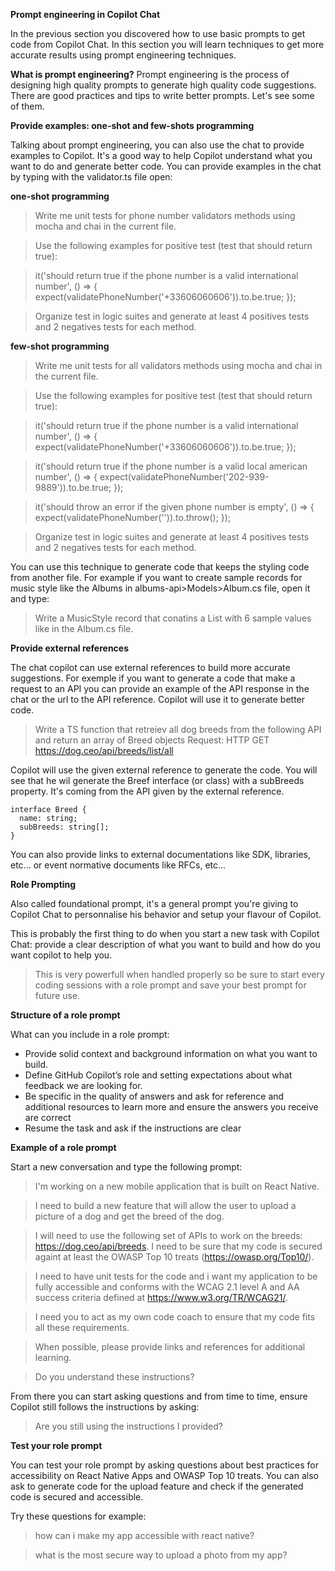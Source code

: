 **Prompt engineering in Copilot Chat**

In the previous section you discovered how to use basic prompts to get code from Copilot Chat. In this section you will learn techniques to get more accurate results using prompt engineering techniques.

**What is prompt engineering?** Prompt engineering is the process of designing high quality prompts to generate high quality code suggestions. There are good practices and tips to write better prompts. Let's see some of them.

**Provide examples: one-shot and few-shots programming**

Talking about prompt engineering, you can also use the chat to provide examples to Copilot. It's a good way to help Copilot understand what you want to do and generate better code. You can provide examples in the chat by typing with the validator.ts file open:

**one-shot programming**

> Write me unit tests for phone number validators methods using mocha and chai in the current file.

> Use the following examples for positive test (test that should return true):

> it('should return true if the phone number is a valid international number', () => { expect(validatePhoneNumber('+33606060606')).to.be.true; });

> Organize test in logic suites and generate at least 4 positives tests and 2 negatives tests for each method.

**few-shot programming**

> Write me unit tests for all validators methods using mocha and chai in the current file.

> Use the following examples for positive test (test that should return true): 

> it('should return true if the phone number is a valid international number', () => { expect(validatePhoneNumber('+33606060606')).to.be.true; });

> it('should return true if the phone number is a valid local american number', () => { expect(validatePhoneNumber('202-939-9889')).to.be.true; });

> it('should throw an error if the given phone number is empty', () => { expect(validatePhoneNumber('')).to.throw(); });

> Organize test in logic suites and generate at least 4 positives tests and 2 negatives tests for each method.

You can use this technique to generate code that keeps the styling code from another file. For example if you want to create sample records for music style like the Albums in albums-api>Models>Album.cs file, open it and type:

> Write a MusicStyle record that conatins a List<MusicStyle> with 6 sample values like in the Album.cs file.

**Provide external references**

The chat copilot can use external references to build more accurate suggestions. For exemple if you want to generate a code that make a request to an API you can provide an example of the API response in the chat or the url to the API reference. Copilot will use it to generate better code.

> Write a TS function that retreiev all dog breeds from the following API and return an array of Breed objects Request: HTTP GET https://dog.ceo/api/breeds/list/all

Copilot will use the given external reference to generate the code. You will see that he wil generate the Breef interface (or class) with a subBreeds property. It's coming from the API given by the external reference.
```
interface Breed {
  name: string;
  subBreeds: string[];
}
```
You can also provide links to external documentations like SDK, libraries, etc... or event normative documents like RFCs, etc...

**Role Prompting**

Also called foundational prompt, it's a general prompt you're giving to Copilot Chat to personnalise his behavior and setup your flavour of Copilot.

This is probably the first thing to do when you start a new task with Copilot Chat: provide a clear description of what you want to build and how do you want copilot to help you.

> This is very powerfull when handled properly so be sure to start every coding sessions with a role prompt and save your best prompt for future use.

**Structure of a role prompt**

What can you include in a role prompt:

- Provide solid context and background information on what you want to build.
- Define GitHub Copilot’s role and setting expectations about what feedback we are looking for.
- Be specific in the quality of answers and ask for reference and additional resources to learn more and ensure the answers you receive are correct
- Resume the task and ask if the instructions are clear
  
**Example of a role prompt**

Start a new conversation and type the following prompt:

> I'm working on a new mobile application that is built on React Native.

> I need to build a new feature that will allow the user to upload a picture of a dog and get the breed of the dog.

> I will need to use the following set of APIs to work on the breeds: https://dog.ceo/api/breeds. I need to be sure that my code is secured againt at least the OWASP Top 10 treats (https://owasp.org/Top10/).

> I need to have unit tests for the code and i want my application to be fully accessible and conforms with the WCAG 2.1 level A and AA success criteria defined at https://www.w3.org/TR/WCAG21/.

> I need you to act as my own code coach to ensure that my code fits all these requirements.

> When possible, please provide links and references for additional learning.

> Do you understand these instructions? 

From there you can start asking questions and from time to time, ensure Copilot still follows the instructions by asking:

> Are you still using the instructions I provided?

**Test your role prompt**

You can test your role prompt by asking questions about best practices for accessibility on React Native Apps and OWASP Top 10 treats. You can also ask to generate code for the upload feature and check if the generated code is secured and accessible.

Try these questions for example:

> how can i make my app accessible with react native?

> what is the most secure way to upload a photo from my app?
